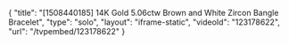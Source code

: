 {
    "title": "[1508440185] 14K Gold 5.06ctw Brown and White Zircon Bangle Bracelet",
    "type": "solo",
    "layout": "iframe-static",
    "videoId": "123178622",
    "url": "\/tvpembed\/123178622"
}